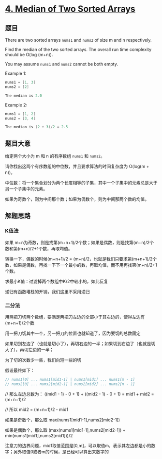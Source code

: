 # [4. Median of Two Sorted Arrays](https://leetcode.com/problems/median-of-two-sorted-arrays/)

## 题目

There are two sorted arrays `nums1` and `nums2` of size m and n respectively.

Find the median of the two sorted arrays. The overall run time complexity should be O(log (m+n)).

You may assume `nums1` and `nums2` cannot be both empty.

Example 1:

```c
nums1 = [1, 3]
nums2 = [2]

The median is 2.0
```

Example 2:

```c
nums1 = [1, 2]
nums2 = [3, 4]

The median is (2 + 3)/2 = 2.5
```

## 题目大意

给定两个大小为 m 和 n 的有序数组 `nums1` 和 `nums2`。

请你找出这两个有序数组的中位数，并且要求算法的时间复杂度为 O(log(m + n))。

中位数：将一个集合划分为两个长度相等的子集，其中一个子集中的元素总是大于另一个子集中的元素。

如果为奇数个，则为中间那个数；如果为偶数个，则为中间那两个数的均值。

## 解题思路

### K值法

如果 m+n为奇数，则是找第(m+n+1)/2个数；如果是偶数，则是找第(m+n)/2个数和第(m+n)/2+1个数，再取均值。

转换一下，偶数的时候(m+n+1)/2 = (m+n)/2，也就是我们只要求第(m+n+1)/2个数，如果是偶数，再找一下下一个最小的数，再取均值，而不用再找第(m+n)/2+1个数。

求最小K值：过滤掉两个数组中K/2中较小的，如此反复

递归有函数堆栈的开销，我们这里不采用递归

### 二分法

用两把刀切两个数组，要满足两把刀左边的全部小于其右边的，使得左边有(m+n+1)/2个数

用一把刀切其中一个，另一把刀的位置也就知道了，因为要切的总数固定

如果切到左边了（也就是切小了），再切右边的一半；如果切到右边了（也就是切大了），再切左边的一半；

为了切的次数少一些，我们向短一些的切

假设最终如下：

```c
// nums1[0] ... nums1[mid1-1] | nums1[mid1] ... nums1[m - 1]
// nums2[0] ... nums2[mid2-1] | nums2[mid2] ... nums2[n - 1]

```

// 那么左边总数为： ((mid1 - 1) - 0 + 1) + ((mid2 - 1) - 0 + 1) = mid1 + mid2 = (m+n+1)/2

// 所以 mid2 = (m+n+1)/2 - mid1

如果是奇数个，那么取 max(nums1[mid1-1],nums2[mid2-1])

如果是偶数个，那么取 (max(nums1[mid1-1],nums2[mid2-1]) + min(nums1[mid1],nums2[mid1]))/2

注意刀的边界问题，mid1取值范围是[0,m]，可以取值m，表示其左边都是小的数字；另外取值0或者m的时候，是已经可以算出来数字的
